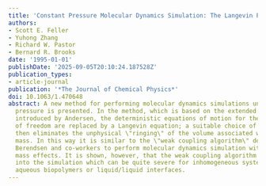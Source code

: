 ```yaml
---
title: 'Constant Pressure Molecular Dynamics Simulation: The Langevin Piston Method'
authors:
- Scott E. Feller
- Yuhong Zhang
- Richard W. Pastor
- Bernard R. Brooks
date: '1995-01-01'
publishDate: '2025-09-05T20:10:24.187528Z'
publication_types:
- article-journal
publication: '*The Journal of Chemical Physics*'
doi: 10.1063/1.470648
abstract: A new method for performing molecular dynamics simulations under constant
  pressure is presented. In the method, which is based on the extended system formalism
  introduced by Andersen, the deterministic equations of motion for the piston degree
  of freedom are replaced by a Langevin equation; a suitable choice of collision frequency
  then eliminates the unphysical \"ringing\" of the volume associated with the piston
  mass. In this way it is similar to the \"weak coupling algorithm\" developed by
  Berendsen and co-workers to perform molecular dynamics simulation without piston
  mass effects. It is shown, however, that the weak coupling algorithm induces artifacts
  into the simulation which can be quite severe for inhomogeneous systems such as
  aqueous biopolymers or liquid/liquid interfaces.
---
```

